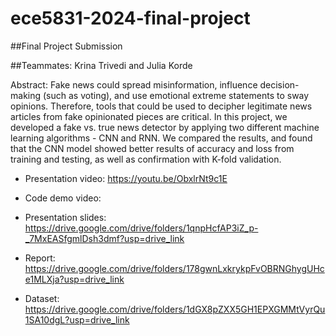 # ece5831-2024-final-project

##Final Project Submission 

##Teammates: Krina Trivedi and Julia Korde

Abstract: 
Fake news could spread misinformation, influence decision-making (such as voting), and use emotional extreme statements to sway opinions. Therefore, tools that could be used to decipher legitimate news articles from fake opinionated pieces are critical. In this project, we developed a fake vs. true news detector by applying two different machine learning algorithms - CNN and RNN. We compared the results, and found that the CNN model showed better results of accuracy and loss from training and testing, as well as confirmation with K-fold validation.

- Presentation video: https://youtu.be/ObxlrNt9c1E

- Code demo video: 

- Presentation slides: https://drive.google.com/drive/folders/1qnpHcfAP3iZ_p-_7MxEASfgmlDsh3dmf?usp=drive_link

- Report: https://drive.google.com/drive/folders/178gwnLxkrykpFvOBRNGhygUHce1MLXja?usp=drive_link

- Dataset: https://drive.google.com/drive/folders/1dGX8pZXX5GH1EPXGMMtVyrQu1SA10dgL?usp=drive_link

